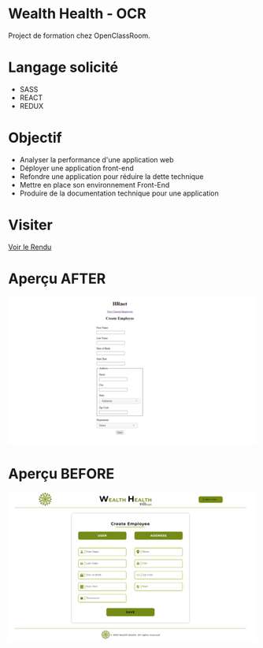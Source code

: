 # Wealth Health - OCR

Project de formation chez OpenClassRoom.

# Langage solicité

- SASS
- REACT
- REDUX

# Objectif

- Analyser la performance d'une application web
- Déployer une application front-end
- Refondre une application pour réduire la dette technique
- Mettre en place son environnement Front-End
- Produire de la documentation technique pour une application

# Visiter

[Voir le Rendu](https://nerion-1337.github.io/Wealth_Health-OCR/)

# Aperçu AFTER

![screenshot du site](./after.png)

# Aperçu BEFORE

![screenshot du site](./before.png)
